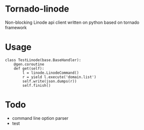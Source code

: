 # Tornado-linode
Non-blocking Linode api client written on python based on tornado framework

# Usage

```
class TestLinode(base.BaseHandler):
    @gen.coroutine
    def get(self):
        l = linode.LinodeCommand()
        r = yield l.execute('domain.list')
        self.write(json.dumps(r))
        self.finish()
```
# Todo

* command line option parser
* test
